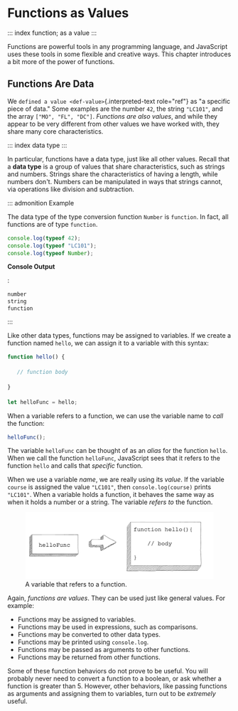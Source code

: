# Functions as Values

::: index
function; as a value
:::

Functions are powerful tools in any programming language, and JavaScript
uses these tools in some flexible and creative ways. This chapter
introduces a bit more of the power of functions.

## Functions Are Data

We `defined a value <def-value>`{.interpreted-text role="ref"} as \"a
specific piece of data.\" Some examples are the number `42`, the string
`"LC101"`, and the array `["MO", "FL", "DC"]`. *Functions are also
values*, and while they appear to be very different from other values we
have worked with, they share many core characteristics.

::: index
data type
:::

In particular, functions have a data type, just like all other values.
Recall that a **data type** is a group of values that share
characteristics, such as strings and numbers. Strings share the
characteristics of having a length, while numbers don\'t. Numbers can be
manipulated in ways that strings cannot, via operations like division
and subtraction.

::: admonition
Example

The data type of the type conversion function `Number` is `function`. In
fact, all functions are of type `function`.

``` {.js linenos=""}
console.log(typeof 42);
console.log(typeof "LC101");
console.log(typeof Number);   
```

**Console Output**

:

    number
    string
    function
:::

Like other data types, functions may be assigned to variables. If we
create a function named `hello`, we can assign it to a variable with
this syntax:

``` {.js linenos=""}
function hello() {

   // function body

}

let helloFunc = hello;
```

When a variable refers to a function, we can use the variable name to
*call* the function:

``` js
helloFunc();
```

The variable `helloFunc` can be thought of as an *alias* for the
function `hello`. When we call the function `helloFunc`, JavaScript sees
that it refers to the function `hello` and calls that *specific*
function.

When we use a variable *name*, we are really using its *value*. If the
variable `course` is assigned the value `"LC101"`, then
`console.log(course)` prints `"LC101"`. When a variable holds a
function, it behaves the same way as when it holds a number or a string.
The variable *refers to* the function.

<figure>
<img src="figures/function-var.png" alt="figures/function-var.png" />
<figcaption>A variable that refers to a function.</figcaption>
</figure>

Again, *functions are values*. They can be used just like general
values. For example:

-   Functions may be assigned to variables.
-   Functions may be used in expressions, such as comparisons.
-   Functions may be converted to other data types.
-   Functions may be printed using `console.log`.
-   Functions may be passed as arguments to other functions.
-   Functions may be returned from other functions.

Some of these function behaviors do not prove to be useful. You will
probably never need to convert a function to a boolean, or ask whether a
function is greater than 5. However, other behaviors, like passing
functions as arguments and assigning them to variables, turn out to be
*extremely* useful.
